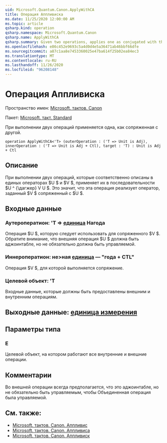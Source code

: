 ```yaml
---
uid: Microsoft.Quantum.Canon.ApplyWithCA
title: Операция Аппливиска
ms.date: 11/25/2020 12:00:00 AM
ms.topic: article
qsharp.kind: operation
qsharp.namespace: Microsoft.Quantum.Canon
qsharp.name: ApplyWithCA
qsharp.summary: Given two operations, applies one as conjugated with the other.
ms.openlocfilehash: e86c452e9693c5a4d0d4e5a36471ab46bbf66dfe
ms.sourcegitcommit: a87c1aa8e7453360025e47ba614f25b02ea84ec3
ms.translationtype: MT
ms.contentlocale: ru-RU
ms.lasthandoff: 11/26/2020
ms.locfileid: "96208148"
---
```

# <a name="applywithca-operation"></a>Операция Аппливиска

Пространство имен: [Microsoft. тактов. Canon](xref:Microsoft.Quantum.Canon)

Пакет: [Microsoft. такт. Standard](https://nuget.org/packages/Microsoft.Quantum.Standard)


При выполнении двух операций применяется одна, как сопряженная с другой.

```qsharp
operation ApplyWithCA<'T> (outerOperation : ('T => Unit is Adj), innerOperation : ('T => Unit is Adj + Ctl), target : 'T) : Unit is Adj + Ctl
```


## <a name="description"></a>Описание

При выполнении двух операций, которые соответственно описаны в единых операторах $U $ и $V $, применяет их в последовательности $U ^ {\дагжер} V U $. Это значит, что эта операция реализует оператор, заданный $V $ сопряженный с $U $.

## <a name="input"></a>Входные данные

### <a name="outeroperation--t--unit--is-adj"></a>Аутероператион: 'T => [единица](xref:microsoft.quantum.lang-ref.unit)  Нагода

Операция $U $, которую следует использовать для сопряженного $V $. Обратите внимание, что внешняя операция $U $ должна быть аджоинтабле, но не обязательно должна быть управляемой.


### <a name="inneroperation--t--unit--is-adj--ctl"></a>Иннероператион: не>ная [единица](xref:microsoft.quantum.lang-ref.unit)  — "года + CTL"

Операция $V $, для которой выполняется сопряжение.


### <a name="target--t"></a>Целевой объект: 'T

Входные данные, которые должны быть предоставлены внешним и внутренним операциям.



## <a name="output--unit"></a>Выходные данные: [единица измерения](xref:microsoft.quantum.lang-ref.unit)



## <a name="type-parameters"></a>Параметры типа

### <a name="t"></a>Е

Целевой объект, на котором работают все внутренние и внешние операции.

## <a name="remarks"></a>Комментарии

Во внешней операции всегда предполагается, что это аджоинтабле, но не обязательно быть управляемым, чтобы Объединенная операция была управляемой.

## <a name="see-also"></a>См. также:

- [Microsoft. тактов. Canon. Аппливис](xref:Microsoft.Quantum.Canon.ApplyWith)
- [Microsoft. тактов. Canon. Аппливиса](xref:Microsoft.Quantum.Canon.ApplyWithA)
- [Microsoft. тактов. Canon. Аппливиск](xref:Microsoft.Quantum.Canon.ApplyWithC)